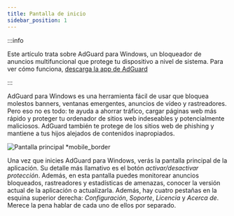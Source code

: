 ```yaml
---
title: Pantalla de inicio
sidebar_position: 1
---
```


:::info

Este artículo trata sobre AdGuard para Windows, un bloqueador de anuncios multifuncional que protege tu dispositivo a nivel de sistema. Para ver cómo funciona, [descarga la app de AdGuard](https://agrd.io/download-kb-adblock)

:::

AdGuard para Windows es una herramienta fácil de usar que bloquea molestos banners, ventanas emergentes, anuncios de vídeo y rastreadores. Pero eso no es todo: te ayuda a ahorrar tráfico, cargar páginas web más rápido y proteger tu ordenador de sitios web indeseables y potencialmente maliciosos. AdGuard también te protege de los sitios web de phishing y mantiene a tus hijos alejados de contenidos inapropiados.

![Pantalla principal \*mobile_border](https://cdn.adtidy.org/content/kb/ad_blocker/windows/overview/home-screen.png)

Una vez que inicies AdGuard para Windows, verás la pantalla principal de la aplicación. Su detalle más llamativo es el botón _activar/desactivar protección_. Además, en esta pantalla puedes monitorear anuncios bloqueados, rastreadores y estadísticas de amenazas, conocer la versión actual de la aplicación o actualizarla. Además, hay cuatro pestañas en la esquina superior derecha: _Configuración_, _Soporte_, _Licencia_ y _Acerca de_. Merece la pena hablar de cada uno de ellos por separado.
